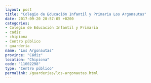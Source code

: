 ```yaml
---
layout: post
title: "Colegio de Educación Infantil y Primaria Los Argonautas"
date: 2017-09-20 20:57:05 +0200
categories:
- Colegio de Educación Infantil y Primaria
- cadiz
- chipiona
- Centro público
- guarderia
name: "Los Argonautas"
province: "Cádiz"
location: "Chipiona"
code: "11002298"
type: "Centro público"
permalink: /guarderias/los-argonautas.html
---
```

